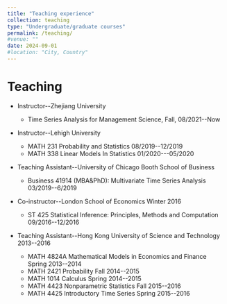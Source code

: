 ```yaml
---
title: "Teaching experience"
collection: teaching
type: "Undergraduate/graduate courses"
permalink: /teaching/
#venue: ""
date: 2024-09-01
#location: "City, Country"
---
```




Teaching
======
 * Instructor--Zhejiang University
   * Time Series Analysis for Management Science, Fall, 08/2021--Now
   
 * Instructor--Lehigh University
   * MATH 231 Probability and Statistics  08/2019--12/2019
   * MATH 338 Linear Models In Statistics 01/2020---05/2020

 * Teaching Assistant--University of Chicago Booth School of Business
   * Business 41914 (MBA\&PhD): Multivariate Time Series Analysis 03/2019--6/2019

 * Co-instructor--London School of Economics Winter 2016
   * ST 425 Statistical Inference: Principles, Methods and Computation 09/2016--12/2016
 
 * Teaching Assistant--Hong Kong University of Science and Technology  2013--2016
   * MATH 4824A Mathematical Models in Economics and Finance Spring 2013--2014
   * MATH 2421 Probability  Fall 2014--2015
   * MATH 1014 Calculus Spring 2014--2015
   * MATH 4423 Nonparametric Statistics Fall 2015--2016
   * MATH 4425 Introductory Time Series  Spring 2015--2016
